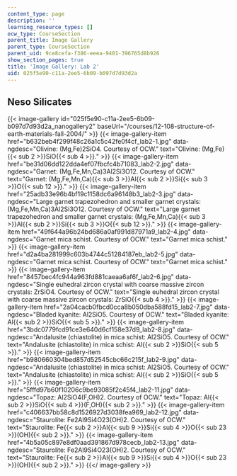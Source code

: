 ```yaml
---
content_type: page
description: ''
learning_resource_types: []
ocw_type: CourseSection
parent_title: Image Gallery
parent_type: CourseSection
parent_uid: 9ce8cefa-f386-eeea-9401-396765d8b926
show_section_pages: true
title: 'Image Gallery: Lab 2'
uid: 025f5e90-c11a-2ee5-6b09-b097d7d93d2a
---
```

Neso Silicates
--------------
{{< image-gallery id="025f5e90-c11a-2ee5-6b09-b097d7d93d2a_nanogallery2" baseUrl="/courses/12-108-structure-of-earth-materials-fall-2004/" >}}
{{< image-gallery-item href="b632beb4f299f48c26a1c5c42fe0f4cf_lab2-1.jpg" data-ngdesc="Olivine: (Mg,Fe)2SiO4. Courtesy of OCW." text="Olivine: (Mg,Fe){{< sub 2 >}}SiO{{< sub 4 >}}." >}}
{{< image-gallery-item href="be31d06dd122dda4ef07fbcfc4b71083_lab2-2.jpg" data-ngdesc="Garnet: (Mg,Fe,Mn,Ca)3Al2Si3O12. Courtesy of OCW." text="Garnet: (Mg,Fe,Mn,Ca){{< sub 3 >}}Al{{< sub 2 >}}Si{{< sub 3 >}}O{{< sub 12 >}}." >}}
{{< image-gallery-item href="25adb33e96b4bf19c1158dc6a96148b3_lab2-3.jpg" data-ngdesc="Large garnet trapezohedron and smaller garnet crystals: (Mg,Fe,Mn,Ca)3Al2Si3O12. Courtesy of OCW." text="Large garnet trapezohedron and smaller garnet crystals: (Mg,Fe,Mn,Ca){{< sub 3 >}}Al{{< sub 2 >}}Si{{< sub 3 >}}O{{< sub 12 >}}." >}}
{{< image-gallery-item href="49f644a96b24bd686a0af991d87971a9_lab2-4.jpg" data-ngdesc="Garnet mica schist. Courtesy of OCW." text="Garnet mica schist." >}}
{{< image-gallery-item href="d2a4ba281999c603b4744c51284187eb_lab2-5.jpg" data-ngdesc="Garnet mica schist. Courtesy of OCW." text="Garnet mica schist." >}}
{{< image-gallery-item href="8457bec4fc944a963fd881caeaa6af6f_lab2-6.jpg" data-ngdesc="Single euhedral zircon crystal with coarse massive zircon crystals: ZrSiO4. Courtesy of OCW." text="Single euhedral zircon crystal with coarse massive zircon crystals: ZrSiO{{< sub 4 >}}." >}}
{{< image-gallery-item href="2a04cacb0fbcd0cca8b050dba588fd15_lab2-7.jpg" data-ngdesc="Bladed kyanite: Al2SiO5. Courtesy of OCW." text="Bladed kyanite: Al{{< sub 2 >}}SiO{{< sub 5 >}}." >}}
{{< image-gallery-item href="3bdc0779fcd91ce3e640d6cf158e37d9_lab2-8.jpg" data-ngdesc="Andalusite (chiastolite) in mica schist: Al2SiO5. Courtesy of OCW." text="Andalusite (chiastolite) in mica schist: Al{{< sub 2 >}}SiO{{< sub 5 >}}." >}}
{{< image-gallery-item href="b980660304bed857d52545cbc66c215f_lab2-9.jpg" data-ngdesc="Andalusite (chiastolite) in mica schist: Al2SiO5. Courtesy of OCW." text="Andalusite (chiastolite) in mica schist: Al{{< sub 2 >}}SiO{{< sub 5 >}}." >}}
{{< image-gallery-item href="5fffd97b60f10206c9be93085f2c45f4_lab2-11.jpg" data-ngdesc="Topaz: Al2SiO4(F,OH)2. Courtesy of OCW." text="Topaz: Al{{< sub 2 >}}SiO{{< sub 4 >}}(F,OH){{< sub 2 >}}." >}}
{{< image-gallery-item href="c406637bb58c8d1526927d3038fea969_lab2-12.jpg" data-ngdesc="Staurolite: Fe2Al9Si4O23(OH)2. Courtesy of OCW." text="Staurolite: Fe{{< sub 2 >}}Al{{< sub 9 >}}Si{{< sub 4 >}}O{{< sub 23 >}}(OH){{< sub 2 >}}." >}}
{{< image-gallery-item href="4b5a05c897e8df0aad391867d978cecb_lab2-13.jpg" data-ngdesc="Staurolite: Fe2Al9Si4O23(OH)2. Courtesy of OCW." text="Staurolite: Fe{{< sub 2 >}}Al{{< sub 9 >}}Si{{< sub 4 >}}O{{< sub 23 >}}(OH){{< sub 2 >}}." >}}
{{</ image-gallery >}}